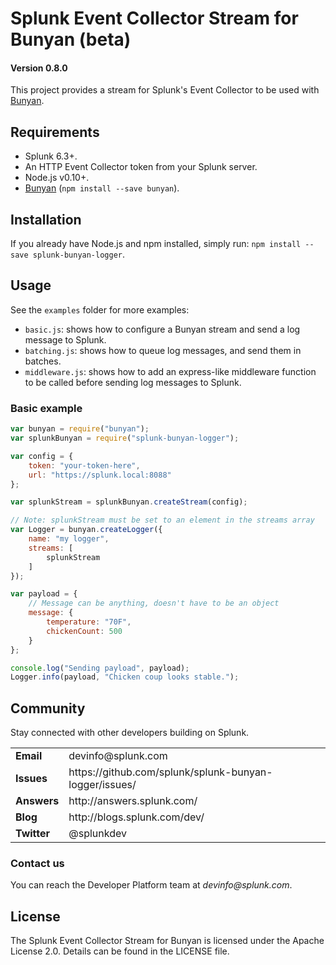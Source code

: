 # Splunk Event Collector Stream for Bunyan (beta)

#### Version 0.8.0

This project provides a stream for Splunk's Event Collector to be used with [Bunyan](https://www.npmjs.com/package/bunyan).

## Requirements

* Splunk 6.3+.
* An HTTP Event Collector token from your Splunk server.
* Node.js v0.10+.
* [Bunyan](https://www.npmjs.com/package/bunyan) (`npm install --save bunyan`).

## Installation

If you already have Node.js and npm installed, simply run: `npm install --save splunk-bunyan-logger`.

## Usage

See the `examples` folder for more examples:

* `basic.js`: shows how to configure a Bunyan stream and send a log message to Splunk.
* `batching.js`: shows how to queue log messages, and send them in batches.
* `middleware.js`: shows how to add an express-like middleware function to be called before sending log messages to Splunk.

### Basic example

```javascript
var bunyan = require("bunyan");
var splunkBunyan = require("splunk-bunyan-logger");

var config = {
    token: "your-token-here",
    url: "https://splunk.local:8088"
};

var splunkStream = splunkBunyan.createStream(config);

// Note: splunkStream must be set to an element in the streams array
var Logger = bunyan.createLogger({
    name: "my logger",
    streams: [
        splunkStream
    ]
});

var payload = {
    // Message can be anything, doesn't have to be an object
    message: {
        temperature: "70F",
        chickenCount: 500
    }
};

console.log("Sending payload", payload);
Logger.info(payload, "Chicken coup looks stable.");
```

## Community

Stay connected with other developers building on Splunk.

<table>

<tr>
<td><b>Email</b></td>
<td>devinfo@splunk.com</td>
</tr>

<tr>
<td><b>Issues</b>
<td><span>https://github.com/splunk/splunk-bunyan-logger/issues/</span></td>
</tr>

<tr>
<td><b>Answers</b>
<td><span>http://answers.splunk.com/</span></td>
</tr>

<tr>
<td><b>Blog</b>
<td><span>http://blogs.splunk.com/dev/</span></td>
</tr>

<tr>
<td><b>Twitter</b>
<td>@splunkdev</td>
</tr>

</table>

### Contact us

You can reach the Developer Platform team at _devinfo@splunk.com_.

## License

The Splunk Event Collector Stream for Bunyan is licensed under the Apache
License 2.0. Details can be found in the LICENSE file.
